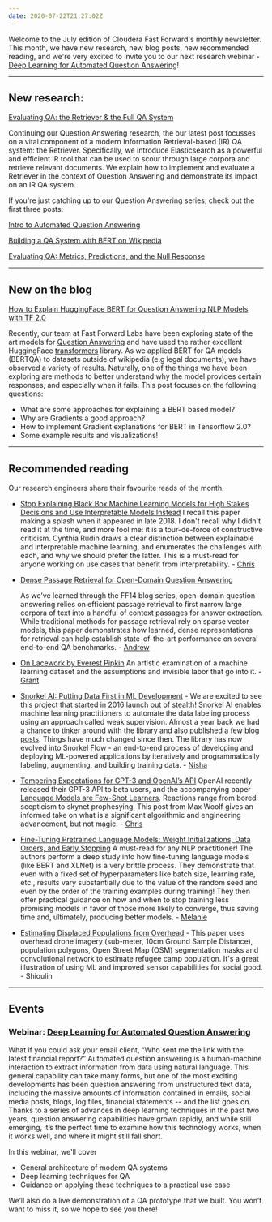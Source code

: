 ```yaml
---
date: 2020-07-22T21:27:02Z
---
```


Welcome to the July edition of Cloudera Fast Forward's monthly newsletter. This month, we have new research, new blog posts, new recommended reading, and we're very excited to invite you to our next research webinar - [Deep Learning for Automated Question Answering](https://www.cloudera.com/about/events/webinars/deep-learning-for-automated-question-answering.html?internal_keyplay=ODL&internal_campaign=FY21-Q2_CW_AMER_CFFL_14_Report_EP_2020-07-30&cid=7012H000000sW8u&internal_link=p07)!

---

## New research:

[Evaluating QA: the Retriever & the Full QA System](https://qa.fastforwardlabs.com/elasticsearch/mean%20average%20precision/recall%20for%20irqa/qa%20system%20design/2020/06/30/Evaluating_the_Retriever_&_End_to_End_System.html)

Continuing our Question Answering research, the our latest post focusses on a vital component of a modern Information Retrieval-based (IR) QA system: the Retriever. Specifically, we introduce Elasticsearch as a powerful and efficient IR tool that can be used to scour through large corpora and retrieve relevant documents. We explain how to implement and evaluate a Retriever in the context of Question Answering and demonstrate its impact on an IR QA system.

If you're just catching up to our Question Answering series, check out the first three posts:

[Intro to Automated Question Answering](https://qa.fastforwardlabs.com/methods/background/2020/04/28/Intro-to-QA.html)

[Building a QA System with BERT on Wikipedia](https://qa.fastforwardlabs.com/pytorch/hugging%20face/wikipedia/bert/transformers/2020/05/19/Getting_Started_with_QA.html)

[Evaluating QA: Metrics, Predictions, and the Null Response](https://qa.fastforwardlabs.com/no%20answer/null%20threshold/bert/distilbert/exact%20match/f1/robust%20predictions/2020/06/09/Evaluating_BERT_on_SQuAD.html)

---

## New on the blog

[How to Explain HuggingFace BERT for Question Answering NLP Models with TF 2.0](https://blog.fastforwardlabs.com/2020/06/22/how-to-explain-huggingface-bert-for-question-answering-nlp-models-with-tf-2.0.html)

Recently, our team at Fast Forward Labs have been exploring state of the art models for [Question Answering](https://qa.fastforwardlabs.com/) and have used the rather excellent HuggingFace [transformers](https://github.com/huggingface/transformers/) library. As we applied BERT for QA models (BERTQA) to datasets outside of wikipedia (e.g legal documents), we have observed a variety of results. Naturally, one of the things we have been exploring are methods to better understand why the model provides certain responses, and especially when it fails. This post focuses on the following questions:

- What are some approaches for explaining a BERT based model?
- Why are Gradients a good approach?
- How to implement Gradient explanations for BERT in Tensorflow 2.0?
- Some example results and visualizations!

---

## Recommended reading

Our research engineers share their favourite reads of the month.

- [Stop Explaining Black Box Machine Learning Models for High Stakes Decisions and Use Interpretable Models Instead](https://arxiv.org/abs/1811.10154)
  I recall this paper making a splash when it appeared in late 2018. I don't recall why I didn't read it at the time, and more fool me: it is a tour-de-force of constructive criticism. Cynthia Rudin draws a clear distinction between explainable and interpretable machine learning, and enumerates the challenges with each, and why we should prefer the latter. This is a must-read for anyone working on use cases that benefit from interpretability. - [Chris](https://twitter.com/_cjwallace)
- [Dense Passage Retrieval for Open-Domain Question Answering](https://arxiv.org/pdf/2004.04906.pdf)

  As we’ve learned through the FF14 blog series, open-domain question answering relies on efficient passage retrieval to first narrow large corpora of text into a handful of context passages for answer extraction. While traditional methods for passage retrieval rely on sparse vector models, this paper demonstrates how learned, dense representations for retrieval can help establish state-of-the-art performance on several end-to-end QA benchmarks. - [Andrew](https://www.linkedin.com/in/andrew-r-reed/)

- [On Lacework by Everest Pipkin](https://unthinking.photography/projects/lacework/index_2.html)
  An artistic examination of a machine learning dataset and the assumptions and invisible labor that go into it. - [Grant](https://feed.grantcuster.com)
- [Snorkel AI: Putting Data First in ML Development](https://www.snorkel.ai/07-14-2020-snorkel-ai-launch) - We are excited to see this project that started in 2016 launch out of stealth! Snorkel AI enables machine learning practitioners to automate the data labeling process using an approach called weak supervision. Almost a year back we had a chance to tinker around with the library and also published a few [blog posts](https://blog.fastforwardlabs.com/2019/07/08/taking-snorkel-for-a-spin.html). Things have much changed since then. The library has now evolved into Snorkel Flow - an end-to-end process of developing and deploying ML-powered applications by iteratively and programmatically labeling, augmenting, and building training data. - [Nisha](https://twitter.com/NishaMuktewar)
- [Tempering Expectations for GPT-3 and OpenAI’s API](https://minimaxir.com/2020/07/gpt3-expectations/)
  OpenAI recently released their GPT-3 API to beta users, and the accompanying paper [Language Models are Few-Shot Learners](https://arxiv.org/abs/2005.14165). Reactions range from bored scepticism to skynet prophesying. This post from Max Woolf gives an informed take on what is a significant algorithmic and engineering advancement, but not magic. - [Chris](https://twitter.com/_cjwallace)
- [Fine-Tuning Pretrained Language Models: Weight Initializations, Data Orders, and Early Stopping](https://arxiv.org/abs/2002.06305)
  A must-read for any NLP practitioner! The authors perform a deep study into how fine-tuning language models (like BERT and XLNet) is a very brittle process. They demonstrate that even with a fixed set of hyperparameters like batch size, learning rate, etc., results vary substantially due to the value of the random seed and even by the order of the training examples during training! They then offer practical guidance on how and when to stop training less promising models in favor of those more likely to converge, thus saving time and, ultimately, producing better models. - [Melanie](https://www.linkedin.com/in/melanierbeck/)
- [Estimating Displaced Populations from Overhead](https://arxiv.org/abs/2006.14547) - This paper uses overhead drone imagery (sub-meter, 10cm Ground Sample Distance), population polygons, Open Street Map (OSM) segmentation masks and convolutional network to estimate refugee camp population. It's a great illustration of using ML and improved sensor capabilities for social good. - Shioulin

---

## Events

### Webinar: [Deep Learning for Automated Question Answering](https://www.cloudera.com/about/events/webinars/deep-learning-for-automated-question-answering.html?internal_keyplay=ODL&internal_campaign=FY21-Q2_CW_AMER_CFFL_14_Report_EP_2020-07-30&cid=7012H000000sW8u&internal_link=p07)

What if you could ask your email client, “Who sent me the link with the latest financial report?” Automated question answering is a human-machine interaction to extract information from data using natural language. This general capability can take many forms, but one of the most exciting developments has been question answering from unstructured text data, including the massive amounts of information contained in emails, social media posts, blogs, log files, financial statements -- and the list goes on. Thanks to a series of advances in deep learning techniques in the past two years, question answering capabilities have grown rapidly, and while still emerging, it’s the perfect time to examine how this technology works, when it works well, and where it might still fall short.

In this webinar, we'll cover

- General architecture of modern QA systems
- Deep learning techniques for QA
- Guidance on applying these techniques to a practical use case

We’ll also do a live demonstration of a QA prototype that we built. You won’t want to miss it, so we hope to see you there!

